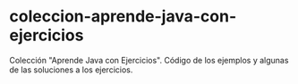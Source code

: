 # coleccion-aprende-java-con-ejercicios
Colección "Aprende Java con Ejercicios". Código de los ejemplos y algunas de las soluciones a los ejercicios.
